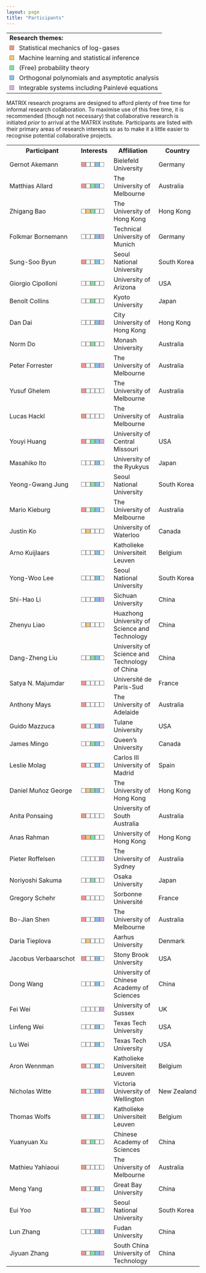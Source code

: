```yaml
---
layout: page
title: "Participants"
---
```

<style>
        table{overflow-y: hidden;}
        .t0{width: 10px; height: 10px; background-color:transparent; border: 1px solid gray; display: inline-block;}
        .t1{width: 10px; height: 10px; background-color:#f1948a; border: 1px solid gray; display: inline-block;}
        .t2{width: 10px; height: 10px; background-color:#f8c471; border: 1px solid gray; display: inline-block;}
        .t3{width: 10px; height: 10px; background-color:#82e0aa; border: 1px solid gray; display: inline-block;}
        .t4{width: 10px; height: 10px; background-color:#85c1e9; border: 1px solid gray; display: inline-block;}
        .t5{width: 10px; height: 10px; background-color:#d2b4de; border: 1px solid gray; display: inline-block;}
</style>
<body>
<table style="border-collapse: collapse; border: none;overflow-y: hidden;">
<tr style="border-collapse: collapse; border: none;">
        <td style="border-collapse: collapse; border: none; background: transparent"><b>Research themes:</b></td>
</tr>
<tr style="border-collapse: collapse; border: none;">
        <td style="border-collapse: collapse; border: none; background: transparent"><div id="rectangle" class="t1"></div> &nbsp; Statistical mechanics of log-gases</td>
</tr>
<tr style="border-collapse: collapse; border: none;">
        <td style="border-collapse: collapse; border: none; background: transparent"><div id="rectangle" class="t2"></div> &nbsp; Machine learning and statistical inference</td>
</tr>
<tr style="border-collapse: collapse; border: none;">
        <td style="border-collapse: collapse; border: none; background: transparent"><div id="rectangle" class="t3"></div> &nbsp; (Free) probability theory</td>
</tr>
<tr style="border-collapse: collapse; border: none;">
        <td style="border-collapse: collapse; border: none; background: transparent"><div id="rectangle" class="t4"></div> &nbsp; Orthogonal polynomials and asymptotic analysis</td>
</tr>
<tr style="border-collapse: collapse; border: none;">
        <td style="border-collapse: collapse; border: none; background: transparent"><div id="rectangle" class="t5"></div> &nbsp; Integrable systems including Painlevé equations</td>
</tr>
</table>

<p>MATRIX research programs are designed to afford plenty of free time for informal research collaboration. To maximise use of this free time, it is recommended (though not necessary) that collaborative research is initiated <i>prior</i> to arrival at the MATRIX institute. Participants are listed with their primary areas of research interests so as to make it a little easier to recognise potential collaborative projects.</p>

<table>
<tr>
        <th>Participant</th>
        <th>Interests</th>
        <th>Affiliation</th>
        <th>Country</th>
</tr>
    <tr>
        <td>Gernot Akemann</td>
        <td style="white-space: nowrap;"><div id="rectangle" class="t1"></div><div id="rectangle" class="t0"></div><div id="rectangle" class="t0"></div><div id="rectangle" class="t4"></div><div id="rectangle" class="t0"></div></td>
        <td>Bielefeld University</td>
        <td>Germany</td>
    </tr>
    <tr>
        <td>Matthias Allard</td>
        <td><div id="rectangle" class="t1"></div><div id="rectangle" class="t0"></div><div id="rectangle" class="t3"></div><div id="rectangle" class="t4"></div><div id="rectangle" class="t0"></div></td>
        <td>The University of Melbourne</td>
        <td>Australia</td>
    </tr>
    <tr>
        <td>Zhigang Bao</td>
        <td><div id="rectangle" class="t0"></div><div id="rectangle" class="t2"></div><div id="rectangle" class="t3"></div><div id="rectangle" class="t0"></div><div id="rectangle" class="t0"></div></td>
        <td>The University of Hong Kong</td>
        <td>Hong Kong</td>
    </tr>
    <tr>
        <td>Folkmar Bornemann</td>
        <td><div id="rectangle" class="t0"></div><div id="rectangle" class="t0"></div><div id="rectangle" class="t0"></div><div id="rectangle" class="t4"></div><div id="rectangle" class="t5"></div></td>
        <td>Technical University of Munich</td>
        <td>Germany</td>
    </tr>
    <tr>
        <td>Sung-Soo Byun</td>
        <td><div id="rectangle" class="t1"></div><div id="rectangle" class="t0"></div><div id="rectangle" class="t0"></div><div id="rectangle" class="t4"></div><div id="rectangle" class="t0"></div></td>
        <td>Seoul National University</td>
        <td style="white-space: nowrap;">South Korea</td>
    </tr>
    <tr>
        <td>Giorgio Cipolloni</td>
        <td><div id="rectangle" class="t0"></div><div id="rectangle" class="t0"></div><div id="rectangle" class="t3"></div><div id="rectangle" class="t0"></div><div id="rectangle" class="t0"></div></td>
        <td>University of Arizona</td>
        <td>USA</td>
    </tr>
    <tr>
        <td>Benoît Collins</td>
        <td><div id="rectangle" class="t0"></div><div id="rectangle" class="t0"></div><div id="rectangle" class="t3"></div><div id="rectangle" class="t0"></div><div id="rectangle" class="t0"></div></td>
        <td>Kyoto University</td>
        <td>Japan</td>
    </tr>
    <tr>
        <td>Dan Dai</td>
        <td><div id="rectangle" class="t0"></div><div id="rectangle" class="t0"></div><div id="rectangle" class="t0"></div><div id="rectangle" class="t4"></div><div id="rectangle" class="t5"></div></td>
        <td>City University of Hong Kong</td>
        <td>Hong Kong</td>
    </tr>
    <tr>
        <td>Norm Do</td>
        <td><div id="rectangle" class="t0"></div><div id="rectangle" class="t0"></div><div id="rectangle" class="t3"></div><div id="rectangle" class="t0"></div><div id="rectangle" class="t0"></div></td>
        <td>Monash University</td>
        <td>Australia</td>
    </tr>
    <tr>
        <td>Peter Forrester</td>
        <td><div id="rectangle" class="t1"></div><div id="rectangle" class="t0"></div><div id="rectangle" class="t0"></div><div id="rectangle" class="t4"></div><div id="rectangle" class="t5"></div></td>
        <td>The University of Melbourne</td>
        <td>Australia</td>
    </tr>
    <tr>
        <td>Yusuf Ghelem</td>
        <td><div id="rectangle" class="t1"></div><div id="rectangle" class="t0"></div><div id="rectangle" class="t0"></div><div id="rectangle" class="t0"></div><div id="rectangle" class="t0"></div></td>
        <td>The University of Melbourne</td>
        <td>Australia</td>
    </tr>
    <tr>
        <td>Lucas Hackl</td>
        <td><div id="rectangle" class="t1"></div><div id="rectangle" class="t0"></div><div id="rectangle" class="t0"></div><div id="rectangle" class="t0"></div><div id="rectangle" class="t0"></div></td>
        <td>The University of Melbourne</td>
        <td>Australia</td>
    </tr>
    <tr>
        <td>Youyi Huang</td>
        <td><div id="rectangle" class="t1"></div><div id="rectangle" class="t0"></div><div id="rectangle" class="t3"></div><div id="rectangle" class="t4"></div><div id="rectangle" class="t5"></div></td>
        <td>University of Central Missouri</td>
        <td>USA</td>
    </tr>
    <tr>
        <td>Masahiko Ito</td>
        <td><div id="rectangle" class="t0"></div><div id="rectangle" class="t0"></div><div id="rectangle" class="t0"></div><div id="rectangle" class="t4"></div><div id="rectangle" class="t0"></div></td>
        <td>University of the Ryukyus</td>
        <td>Japan</td>
    </tr>
    <tr>
        <td>Yeong-Gwang Jung</td>
        <td><div id="rectangle" class="t0"></div><div id="rectangle" class="t0"></div><div id="rectangle" class="t3"></div><div id="rectangle" class="t4"></div><div id="rectangle" class="t0"></div></td>
        <td>Seoul National University</td>
        <td>South Korea</td>
    </tr>
    <tr>
        <td>Mario Kieburg</td>
        <td><div id="rectangle" class="t1"></div><div id="rectangle" class="t0"></div><div id="rectangle" class="t3"></div><div id="rectangle" class="t4"></div><div id="rectangle" class="t0"></div></td>
        <td>The University of Melbourne</td>
        <td>Australia</td>
    </tr>
    <tr>
        <td>Justin Ko</td>
        <td><div id="rectangle" class="t0"></div><div id="rectangle" class="t2"></div><div id="rectangle" class="t0"></div><div id="rectangle" class="t0"></div><div id="rectangle" class="t0"></div></td>
        <td>University of Waterloo</td>
        <td>Canada</td>
    </tr>
    <tr>
        <td>Arno Kuijlaars</td>
        <td><div id="rectangle" class="t0"></div><div id="rectangle" class="t0"></div><div id="rectangle" class="t0"></div><div id="rectangle" class="t4"></div><div id="rectangle" class="t0"></div></td>
        <td>Katholieke Universiteit Leuven</td>
        <td>Belgium</td>
    </tr>
    <tr>
        <td>Yong-Woo Lee</td>
        <td><div id="rectangle" class="t0"></div><div id="rectangle" class="t0"></div><div id="rectangle" class="t0"></div><div id="rectangle" class="t4"></div><div id="rectangle" class="t0"></div></td>
        <td>Seoul National University</td>
        <td>South Korea</td>
    </tr>
    <tr>
        <td>Shi-Hao Li</td>
        <td><div id="rectangle" class="t0"></div><div id="rectangle" class="t0"></div><div id="rectangle" class="t0"></div><div id="rectangle" class="t4"></div><div id="rectangle" class="t5"></div></td>
        <td>Sichuan University</td>
        <td>China</td>
    </tr>
    <tr>
        <td>Zhenyu Liao</td>
        <td><div id="rectangle" class="t0"></div><div id="rectangle" class="t2"></div><div id="rectangle" class="t0"></div><div id="rectangle" class="t0"></div><div id="rectangle" class="t0"></div></td>
        <td>Huazhong University of Science and Technology</td>
        <td>China</td>
    </tr>
    <tr>
        <td>Dang-Zheng Liu</td>
        <td><div id="rectangle" class="t0"></div><div id="rectangle" class="t0"></div><div id="rectangle" class="t3"></div><div id="rectangle" class="t4"></div><div id="rectangle" class="t0"></div></td>
        <td>University of Science and Technology of China</td>
        <td>China</td>
    </tr>
    <tr>
        <td>Satya N. Majumdar</td>
        <td><div id="rectangle" class="t1"></div><div id="rectangle" class="t0"></div><div id="rectangle" class="t0"></div><div id="rectangle" class="t0"></div><div id="rectangle" class="t0"></div></td>
        <td>Université de Paris-Sud</td>
        <td>France</td>
    </tr>
    <tr>
        <td>Anthony Mays</td>
        <td><div id="rectangle" class="t1"></div><div id="rectangle" class="t0"></div><div id="rectangle" class="t0"></div><div id="rectangle" class="t0"></div><div id="rectangle" class="t0"></div></td>
        <td>The University of Adelaide</td>
        <td>Australia</td>
    </tr>
    <tr>
        <td>Guido Mazzuca</td>
        <td><div id="rectangle" class="t1"></div><div id="rectangle" class="t0"></div><div id="rectangle" class="t0"></div><div id="rectangle" class="t4"></div><div id="rectangle" class="t5"></div></td>
        <td>Tulane University</td>
        <td>USA</td>
    </tr>
    <tr>
        <td>James Mingo</td>
        <td><div id="rectangle" class="t0"></div><div id="rectangle" class="t0"></div><div id="rectangle" class="t3"></div><div id="rectangle" class="t4"></div><div id="rectangle" class="t0"></div></td>
        <td>Queen’s University</td>
        <td>Canada</td>
    </tr>
    <tr>
        <td>Leslie Molag</td>
        <td><div id="rectangle" class="t1"></div><div id="rectangle" class="t0"></div><div id="rectangle" class="t0"></div><div id="rectangle" class="t4"></div><div id="rectangle" class="t0"></div></td>
        <td>Carlos III University of Madrid</td>
        <td>Spain</td>
    </tr>
    <tr>
        <td>Daniel Muñoz George</td>
        <td><div id="rectangle" class="t0"></div><div id="rectangle" class="t2"></div><div id="rectangle" class="t3"></div><div id="rectangle" class="t4"></div><div id="rectangle" class="t0"></div></td>
        <td>The University of Hong Kong</td>
        <td>Hong Kong</td>
    </tr>
    <tr>
        <td>Anita Ponsaing</td>
        <td><div id="rectangle" class="t1"></div><div id="rectangle" class="t0"></div><div id="rectangle" class="t0"></div><div id="rectangle" class="t0"></div><div id="rectangle" class="t0"></div></td>
        <td>University of South Australia</td>
        <td>Australia</td>
    </tr>
    <tr>
        <td>Anas Rahman</td>
        <td><div id="rectangle" class="t1"></div><div id="rectangle" class="t2"></div><div id="rectangle" class="t3"></div><div id="rectangle" class="t0"></div><div id="rectangle" class="t0"></div></td>
        <td>University of Hong Kong</td>
        <td>Hong Kong</td>
    </tr>
    <tr>
        <td>Pieter Roffelsen</td>
        <td><div id="rectangle" class="t0"></div><div id="rectangle" class="t0"></div><div id="rectangle" class="t0"></div><div id="rectangle" class="t0"></div><div id="rectangle" class="t5"></div></td>
        <td>The University of Sydney</td>
        <td>Australia</td>
    </tr>
    <tr>
        <td>Noriyoshi Sakuma</td>
        <td><div id="rectangle" class="t0"></div><div id="rectangle" class="t0"></div><div id="rectangle" class="t3"></div><div id="rectangle" class="t0"></div><div id="rectangle" class="t0"></div></td>
        <td>Osaka University</td>
        <td>Japan</td>
    </tr>
    <tr>
        <td>Gregory Schehr</td>
        <td><div id="rectangle" class="t1"></div><div id="rectangle" class="t0"></div><div id="rectangle" class="t0"></div><div id="rectangle" class="t0"></div><div id="rectangle" class="t0"></div></td>
        <td>Sorbonne Université</td>
        <td>France</td>
    </tr>
    <tr>
        <td>Bo-Jian Shen</td>
        <td><div id="rectangle" class="t1"></div><div id="rectangle" class="t0"></div><div id="rectangle" class="t0"></div><div id="rectangle" class="t4"></div><div id="rectangle" class="t5"></div></td>
        <td>The University of Melbourne</td>
        <td>Australia</td>
    </tr>
    <tr>
        <td>Daria Tieplova</td>
        <td><div id="rectangle" class="t0"></div><div id="rectangle" class="t2"></div><div id="rectangle" class="t0"></div><div id="rectangle" class="t0"></div><div id="rectangle" class="t0"></div></td>
        <td>Aarhus University</td>
        <td>Denmark</td>
    </tr>
    <tr>
        <td style="white-space: nowrap;">Jacobus Verbaarschot</td>
        <td><div id="rectangle" class="t1"></div><div id="rectangle" class="t0"></div><div id="rectangle" class="t0"></div><div id="rectangle" class="t4"></div><div id="rectangle" class="t0"></div></td>
        <td>Stony Brook University</td>
        <td>USA</td>
    </tr>
    <tr>
        <td>Dong Wang</td>
        <td><div id="rectangle" class="t0"></div><div id="rectangle" class="t0"></div><div id="rectangle" class="t0"></div><div id="rectangle" class="t4"></div><div id="rectangle" class="t0"></div></td>
        <td>University of Chinese Academy of Sciences</td>
        <td>China</td>
    </tr>
    <tr>
        <td>Fei Wei</td>
        <td><div id="rectangle" class="t0"></div><div id="rectangle" class="t0"></div><div id="rectangle" class="t0"></div><div id="rectangle" class="t0"></div><div id="rectangle" class="t5"></div></td>
        <td>University of Sussex</td>
        <td>UK</td>
    </tr>
    <tr>
        <td>Linfeng Wei</td>
        <td><div id="rectangle" class="t0"></div><div id="rectangle" class="t0"></div><div id="rectangle" class="t0"></div><div id="rectangle" class="t4"></div><div id="rectangle" class="t0"></div></td>
        <td>Texas Tech University</td>
        <td>USA</td>
    </tr>
    <tr>
        <td>Lu Wei</td>
        <td><div id="rectangle" class="t0"></div><div id="rectangle" class="t0"></div><div id="rectangle" class="t0"></div><div id="rectangle" class="t4"></div><div id="rectangle" class="t0"></div></td>
        <td>Texas Tech University</td>
        <td>USA</td>
    </tr>
    <tr>
        <td>Aron Wennman</td>
        <td><div id="rectangle" class="t1"></div><div id="rectangle" class="t0"></div><div id="rectangle" class="t0"></div><div id="rectangle" class="t4"></div><div id="rectangle" class="t0"></div></td>
        <td>Katholieke Universiteit Leuven</td>
        <td>Belgium</td>
    </tr>
    <tr>
        <td>Nicholas Witte</td>
        <td><div id="rectangle" class="t1"></div><div id="rectangle" class="t0"></div><div id="rectangle" class="t0"></div><div id="rectangle" class="t4"></div><div id="rectangle" class="t5"></div></td>
        <td>Victoria University of Wellington</td>
        <td style="white-space: nowrap;">New Zealand</td>
    </tr>
    <tr>
        <td>Thomas Wolfs</td>
        <td><div id="rectangle" class="t1"></div><div id="rectangle" class="t0"></div><div id="rectangle" class="t0"></div><div id="rectangle" class="t4"></div><div id="rectangle" class="t0"></div></td>
        <td>Katholieke Universiteit Leuven</td>
        <td>Belgium</td>
    </tr>
    <tr>
        <td>Yuanyuan Xu</td>
        <td><div id="rectangle" class="t1"></div><div id="rectangle" class="t0"></div><div id="rectangle" class="t3"></div><div id="rectangle" class="t0"></div><div id="rectangle" class="t0"></div></td>
        <td>Chinese Academy of Sciences</td>
        <td>China</td>
    </tr>
    <tr>
        <td>Mathieu Yahiaoui</td>
        <td><div id="rectangle" class="t1"></div><div id="rectangle" class="t0"></div><div id="rectangle" class="t0"></div><div id="rectangle" class="t0"></div><div id="rectangle" class="t0"></div></td>
        <td>The University of Melbourne</td>
        <td>Australia</td>
    </tr>
    <tr>
        <td>Meng Yang</td>
        <td><div id="rectangle" class="t1"></div><div id="rectangle" class="t0"></div><div id="rectangle" class="t0"></div><div id="rectangle" class="t4"></div><div id="rectangle" class="t0"></div></td>
        <td>Great Bay University</td>
        <td>China</td>
    </tr>
    <tr>
        <td>Eui Yoo</td>
        <td><div id="rectangle" class="t1"></div><div id="rectangle" class="t0"></div><div id="rectangle" class="t0"></div><div id="rectangle" class="t4"></div><div id="rectangle" class="t0"></div></td>
        <td>Seoul National University</td>
        <td>South Korea</td>
    </tr>
    <tr>
        <td>Lun Zhang</td>
        <td><div id="rectangle" class="t0"></div><div id="rectangle" class="t0"></div><div id="rectangle" class="t0"></div><div id="rectangle" class="t4"></div><div id="rectangle" class="t5"></div></td>
        <td>Fudan University</td>
        <td>China</td>
    </tr>
    <tr>
        <td>Jiyuan Zhang</td>
        <td><div id="rectangle" class="t1"></div><div id="rectangle" class="t0"></div><div id="rectangle" class="t3"></div><div id="rectangle" class="t4"></div><div id="rectangle" class="t5"></div></td>
        <td>South China University of Technology</td>
        <td>China</td>
    </tr>
</table>
</body>
